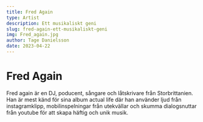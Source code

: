 ```yaml
---
title: Fred Again
type: Artist
description: Ett musikaliskt geni
slug: fred-again-ett-musikaliskt-geni
img: Fred_again.jpg
author: Tage Danielsson
date: 2023-04-22
---
```


# Fred Again

Fred again är en DJ, poducent, sångare och låtskrivare från Storbrittanien. Han är mest känd för sina album actual life där han använder ljud från instagramklipp, mobilinspelningar från utekvällar och skumma dialogsnuttar från youtube för att skapa häftig och unik musik.
